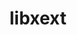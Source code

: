 ---
title: "libxext"
layout: cache
categories: [package, develop-2024-10-27]
meta: {"versions": ["1.3.6"], "compilers": ["gcc@=11.1.0", "gcc@=11.4.0", "gcc@=13.2.0", "gcc@=9.4.0", "oneapi@=2024.2.1"], "oss": ["ubuntu20.04", "ubuntu22.04", "ubuntu24.04"], "platforms": ["linux"], "targets": ["neoverse_v1", "ppc64le", "x86_64_v3"], "stacks": ["data-vis-sdk", "e4s", "e4s-neoverse_v1", "e4s-oneapi", "e4s-power", "e4s-rocm-external", "ml-linux-x86_64-rocm", "root"], "num_specs": 11, "num_specs_by_stack": {"root": 11, "e4s-power": 1, "data-vis-sdk": 2, "e4s-neoverse_v1": 1, "e4s": 3, "e4s-rocm-external": 1, "e4s-oneapi": 2, "ml-linux-x86_64-rocm": 1}}
spec_details: [{"hash": "eme6wxvx2oxdfvft6gowrgkucs4d5iab", "compiler": "gcc@=9.4.0", "versions": ["1.3.6"], "os": "ubuntu20.04", "platform": "linux", "target": "ppc64le", "variants": ["build_system=autotools"], "stacks": ["root", "e4s-power"], "size": "-", "tarball": "https://binaries.spack.io/develop-2024-10-27/build_cache/linux-ubuntu20.04-ppc64le/gcc-9.4.0/libxext-1.3.6/linux-ubuntu20.04-ppc64le-gcc-9.4.0-libxext-1.3.6-eme6wxvx2oxdfvft6gowrgkucs4d5iab.spack"}, {"hash": "pcxrypbborhlxnalvzvnwrd2nk2itvv4", "compiler": "gcc@=11.1.0", "versions": ["1.3.6"], "os": "ubuntu20.04", "platform": "linux", "target": "x86_64_v3", "variants": ["build_system=autotools"], "stacks": ["data-vis-sdk", "root"], "size": "-", "tarball": "https://binaries.spack.io/develop-2024-10-27/build_cache/linux-ubuntu20.04-x86_64_v3/gcc-11.1.0/libxext-1.3.6/linux-ubuntu20.04-x86_64_v3-gcc-11.1.0-libxext-1.3.6-pcxrypbborhlxnalvzvnwrd2nk2itvv4.spack"}, {"hash": "coaednu7s5rfwxeiwgka5gq5kymfw3sl", "compiler": "gcc@=11.1.0", "versions": ["1.3.6"], "os": "ubuntu20.04", "platform": "linux", "target": "x86_64_v3", "variants": ["build_system=autotools"], "stacks": ["data-vis-sdk", "root"], "size": "-", "tarball": "https://binaries.spack.io/develop-2024-10-27/build_cache/linux-ubuntu20.04-x86_64_v3/gcc-11.1.0/libxext-1.3.6/linux-ubuntu20.04-x86_64_v3-gcc-11.1.0-libxext-1.3.6-coaednu7s5rfwxeiwgka5gq5kymfw3sl.spack"}, {"hash": "2n5hbqmrkn6vv5637omsb6xut5p45tml", "compiler": "gcc@=11.4.0", "versions": ["1.3.6"], "os": "ubuntu22.04", "platform": "linux", "target": "neoverse_v1", "variants": ["build_system=autotools"], "stacks": ["e4s-neoverse_v1", "root"], "size": "-", "tarball": "https://binaries.spack.io/develop-2024-10-27/build_cache/linux-ubuntu22.04-neoverse_v1/gcc-11.4.0/libxext-1.3.6/linux-ubuntu22.04-neoverse_v1-gcc-11.4.0-libxext-1.3.6-2n5hbqmrkn6vv5637omsb6xut5p45tml.spack"}, {"hash": "lgiywr4ibhfuom2lweymg6y42f237r4m", "compiler": "gcc@=11.4.0", "versions": ["1.3.6"], "os": "ubuntu22.04", "platform": "linux", "target": "x86_64_v3", "variants": ["build_system=autotools"], "stacks": ["root", "e4s"], "size": "-", "tarball": "https://binaries.spack.io/develop-2024-10-27/build_cache/linux-ubuntu22.04-x86_64_v3/gcc-11.4.0/libxext-1.3.6/linux-ubuntu22.04-x86_64_v3-gcc-11.4.0-libxext-1.3.6-lgiywr4ibhfuom2lweymg6y42f237r4m.spack"}, {"hash": "gufjfkv7exyuf3ke3s4f7qcxfdhyzdzd", "compiler": "gcc@=11.4.0", "versions": ["1.3.6"], "os": "ubuntu22.04", "platform": "linux", "target": "x86_64_v3", "variants": ["build_system=autotools"], "stacks": ["root", "e4s-rocm-external"], "size": "-", "tarball": "https://binaries.spack.io/develop-2024-10-27/build_cache/linux-ubuntu22.04-x86_64_v3/gcc-11.4.0/libxext-1.3.6/linux-ubuntu22.04-x86_64_v3-gcc-11.4.0-libxext-1.3.6-gufjfkv7exyuf3ke3s4f7qcxfdhyzdzd.spack"}, {"hash": "zwuy42ijedrgf54rti3d2g5kfle2sq4i", "compiler": "gcc@=11.4.0", "versions": ["1.3.6"], "os": "ubuntu22.04", "platform": "linux", "target": "x86_64_v3", "variants": ["build_system=autotools"], "stacks": ["root", "e4s"], "size": "-", "tarball": "https://binaries.spack.io/develop-2024-10-27/build_cache/linux-ubuntu22.04-x86_64_v3/gcc-11.4.0/libxext-1.3.6/linux-ubuntu22.04-x86_64_v3-gcc-11.4.0-libxext-1.3.6-zwuy42ijedrgf54rti3d2g5kfle2sq4i.spack"}, {"hash": "f327by5lt5fiuc2fux534urhprxpwnli", "compiler": "gcc@=11.4.0", "versions": ["1.3.6"], "os": "ubuntu22.04", "platform": "linux", "target": "x86_64_v3", "variants": ["build_system=autotools"], "stacks": ["root", "e4s"], "size": "-", "tarball": "https://binaries.spack.io/develop-2024-10-27/build_cache/linux-ubuntu22.04-x86_64_v3/gcc-11.4.0/libxext-1.3.6/linux-ubuntu22.04-x86_64_v3-gcc-11.4.0-libxext-1.3.6-f327by5lt5fiuc2fux534urhprxpwnli.spack"}, {"hash": "ibilgpdfag5aepj6dxgx2m2jwnahhyyk", "compiler": "oneapi@=2024.2.1", "versions": ["1.3.6"], "os": "ubuntu22.04", "platform": "linux", "target": "x86_64_v3", "variants": ["build_system=autotools"], "stacks": ["root", "e4s-oneapi"], "size": "-", "tarball": "https://binaries.spack.io/develop-2024-10-27/build_cache/linux-ubuntu22.04-x86_64_v3/oneapi-2024.2.1/libxext-1.3.6/linux-ubuntu22.04-x86_64_v3-oneapi-2024.2.1-libxext-1.3.6-ibilgpdfag5aepj6dxgx2m2jwnahhyyk.spack"}, {"hash": "6ye3kubkkvyrhghtxzl5ui74q3coa3u7", "compiler": "oneapi@=2024.2.1", "versions": ["1.3.6"], "os": "ubuntu22.04", "platform": "linux", "target": "x86_64_v3", "variants": ["build_system=autotools"], "stacks": ["root", "e4s-oneapi"], "size": "-", "tarball": "https://binaries.spack.io/develop-2024-10-27/build_cache/linux-ubuntu22.04-x86_64_v3/oneapi-2024.2.1/libxext-1.3.6/linux-ubuntu22.04-x86_64_v3-oneapi-2024.2.1-libxext-1.3.6-6ye3kubkkvyrhghtxzl5ui74q3coa3u7.spack"}, {"hash": "4sofb34jstwdi6mqk7ycdkdkyxgxlh7g", "compiler": "gcc@=13.2.0", "versions": ["1.3.6"], "os": "ubuntu24.04", "platform": "linux", "target": "x86_64_v3", "variants": ["build_system=autotools"], "stacks": ["ml-linux-x86_64-rocm", "root"], "size": "-", "tarball": "https://binaries.spack.io/develop-2024-10-27/build_cache/linux-ubuntu24.04-x86_64_v3/gcc-13.2.0/libxext-1.3.6/linux-ubuntu24.04-x86_64_v3-gcc-13.2.0-libxext-1.3.6-4sofb34jstwdi6mqk7ycdkdkyxgxlh7g.spack"}]
---